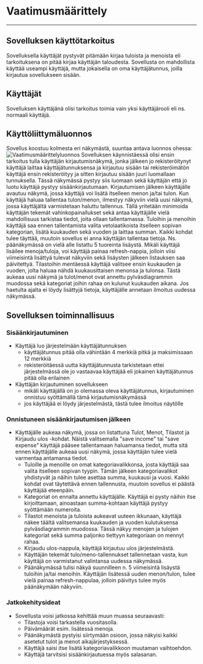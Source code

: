 # Vaatimusmäärittely
_____________________

## Sovelluksen käyttötarkoitus
Sovelluksella käyttäjät pystyvät pitämään kirjaa tuloista ja menoista eli tarkoituksena on pitää kirjaa käyttäjän taloudesta. Sovellusta on mahdollista käyttää useampi käyttäjä, mutta jokaisella on oma käyttäjätunnus, joilla kirjautua sovellukseen sisään. 


## Käyttäjät
Sovelluksen käyttäjänä olisi tarkoitus toimia vain yksi käyttäjärooli eli ns. normaali käyttäjä. 


## Käyttöliittymäluonnos
Sovellus koostuu kolmesta eri näkymästä, suuntaa antava luonnos ohessa:
![Vaatimusmäärittelyluonnos](https://user-images.githubusercontent.com/93583969/145101911-834817d1-7e65-4f0c-b586-16e6c601be02.jpg)
Sovelluksen käynnistäessä olisi ensin tarkoitus tulla käyttäjän kirjautumisnäkymä, jonka jälkeen jo rekisteröitynyt käyttäjä laittaa käyttäjätunnuksensa ja kirjautuu sisään tai rekisteröimätön käyttäjä ensin rekisteröityy ja sitten kirjautuu sisään juuri luomallaan tunnuksella. Tässä näkymässä pystyy siis luomaan sekä käyttäjän että jo luotu käyttäjä pystyy sisäänkirjautumaan. Kirjautumisen jälkeen käyttäjälle avautuu näkymä, jossa käyttäjä voi lisätä itselleen menon ja/tai tulon. Kun käyttäjä haluaa tallentaa tulon/menon, ilmestyy näkyviin vielä uusi näkymä, jossa käyttäjältä varmistetaan haluttu tallennus. Tällä yritetään minimoida käyttäjän tekemät vahinkopainallukset sekä antaa käyttäjälle vielä mahdollisuus tarkistaa tiedot, joita ollaan tallentamassa. Tuloihin ja menoihin käyttäjä saa ennen tallentamista valita vetolaatikoista itselleen sopivan kategorian, lisätä kuukauden sekä vuoden ja laittaa summan. Kaikki kohdat tulee täyttää, muutoin sovellus ei anna käyttäjän tallentaa tietoja. Ns. päänäkymässä on vielä alle listattu 5 tuoreinta lisäystä. Mikäli käyttäjä lisäilee menoja/tuloja, voi käyttäjä painaa refresh-nappia, jolloin viisi viimeisintä lisättyä tulevat näkyviin sekä lisäysten jälkeen listauksen saa päivitettyä. Tilastoihin mentäessä käyttäjä valitsee ensin kuukauden ja vuoden, jolta haluaa nähdä kuukausittaisen menonsa ja tulonsa. Tästä aukeaa uusi näkymä ja tulot/menot ovat annettu pylväsdiagrammin muodossa sekä kategoriat joihin rahaa on kulunut kuukauden aikana. Jos haetulta ajalta ei löydy lisättyjä tietoja, käyttäjälle annetaan ilmoitus uudessa näkymässä.

## Sovelluksen toiminnallisuus
### Sisäänkirjautuminen
- Käyttäjä luo järjestelmään käyttäjätunnuksen
	- käyttäjätunnus pitää olla vähintään 4 merkkiä pitkä ja maksimissaan 12 merkkiä
	- rekisteröitäessä uutta käyttäjätunnusta tarkistetaan ettei järjestelmässä ole jo vastaavaa käyttäjää eli jokainen käyttäjätunnus pitää olla erilainen
- Käyttäjän kirjautuminen sovellukseen
	- mikäli käyttäjällä on jo olemassa oleva käyttäjätunnus, kirjautuminen onnistuu syöttämällä tämä kirjautumisnäkymässä
	- jos käyttäjää ei löydy järjestelmästä, tästä tulee ilmoitus näytölle

### Onnistuneen sisäänkirjautumisen jälkeen
- Käyttäjälle aukeaa näkymä, jossa on listattuna Tulot, Menot, Tilastot ja Kirjaudu ulos -kohdat. Näistä valitsemalla "save income" tai "save expense" käyttäjä pääsee tallentamaan haluamansa tiedot, mutta sitä ennen käyttäjälle aukeaa uusi näkymä, jossa käyttäjän tulee vielä varmentaa antamansa tiedot.
	- Tuloille ja menoille on omat kategoriavalikkonsa, josta käyttäjä saa valita itselleen sopivan tyypin. Tämän jälkeen kategoriavalikot yhdistyvät ja näihin tulee asettaa summa, kuukausi ja vuosi. Kaikki kohdat ovat täytettävä ennen tallennusta, muutoin sovellus ei päästä käyttäjää eteenpäin.
	- Kategoriat on ennalta annettu käyttäjälle. Käyttäjä ei pysty näihin itse kirjoittamaan, ainoastaan summa-kohtaan käyttäjä pystyy syöttämään numeroita.
	- Tilastot menoista ja tuloista aukeavat uuteen ikkunaan, käyttäjä näkee täältä valitsemansa kuukauden ja vuoden kulutuksensa pylväsdiagrammin muodossa. Tässä näkyy menojen ja tulojen kategoriat sekä summa paljonko tiettyyn kategoriaan on mennyt rahaa. 
	- Kirjaudu ulos-nappula, käyttäjä kirjautuu ulos järjestelmästä.
	- Käyttäjän tekemät tulo/meno-tallennukset tallennetaan vasta, kun käyttäjä on varmistanut valintansa uudessa näkymässä.
	- Päänäkymässä tulisi näkyä suunnilleen n. 5 viimeisintä lisäystä tuloihin ja/tai menoihin. Käyttäjän lisätessä uuden menon/tulon, tulee vielä painaa refresh-nappulaa, jolloin päivitys tulee myös päänäkymään näkyviin.

### Jatkokehitysideat
- Sovellusta voisi jatkossa kehittää muun muassa seuraavasti:
	- Tilastoja voisi tarkastella vuositasolla.
	- Päivämäärät esim. lisätessä menoja.
	- Päänäkymästä pystyisi siirtymään osioon, jossa näkyisi kaikki asetetut tulot ja menot aikajärjestyksessä.
	- Käyttäjä saisi itse lisätä kategoriavalikkoon muutaman vaihtoehdon.
	- Käyttäjä tarvitsisi sisäänkirjautuessa myös salasanan.
